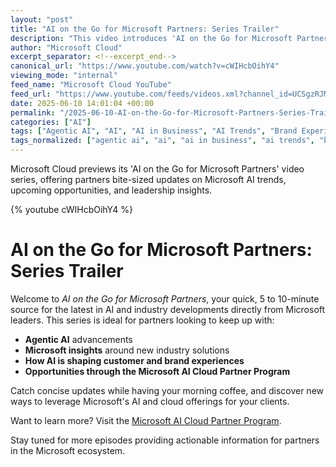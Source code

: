 ```yaml
---
layout: "post"
title: "AI on the Go for Microsoft Partners: Series Trailer"
description: "This video introduces 'AI on the Go for Microsoft Partners,' a short-format series featuring AI and industry trends, announcements from Microsoft leaders, and updates for partners in the Microsoft Cloud ecosystem. The trailer highlights topics such as Agentic AI, industry solutions, and current opportunities through the Microsoft AI Cloud Partner Program."
author: "Microsoft Cloud"
excerpt_separator: <!--excerpt_end-->
canonical_url: "https://www.youtube.com/watch?v=cWIHcbOihY4"
viewing_mode: "internal"
feed_name: "Microsoft Cloud YouTube"
feed_url: "https://www.youtube.com/feeds/videos.xml?channel_id=UCSgzRJMqIiCNtoM6Q7Q9Lqw"
date: 2025-06-10 14:01:04 +00:00
permalink: "/2025-06-10-AI-on-the-Go-for-Microsoft-Partners-Series-Trailer.html"
categories: ["AI"]
tags: ["Agentic AI", "AI", "AI in Business", "AI Trends", "Brand Experience", "Customer Experience", "Industry Solutions", "Microsoft AI", "Microsoft AI Partner Program", "Microsoft Cloud", "Microsoft Cloud Partner Program", "Microsoft Leaders", "Partner Opportunities", "Videos"]
tags_normalized: ["agentic ai", "ai", "ai in business", "ai trends", "brand experience", "customer experience", "industry solutions", "microsoft ai", "microsoft ai partner program", "microsoft cloud", "microsoft cloud partner program", "microsoft leaders", "partner opportunities", "videos"]
---
```


Microsoft Cloud previews its 'AI on the Go for Microsoft Partners' video series, offering partners bite-sized updates on Microsoft AI trends, upcoming opportunities, and leadership insights.<!--excerpt_end-->

{% youtube cWIHcbOihY4 %}

# AI on the Go for Microsoft Partners: Series Trailer

Welcome to _AI on the Go for Microsoft Partners_, your quick, 5 to 10-minute source for the latest in AI and industry developments directly from Microsoft leaders. This series is ideal for partners looking to keep up with:

- **Agentic AI** advancements
- **Microsoft insights** around new industry solutions
- **How AI is shaping customer and brand experiences**
- **Opportunities through the Microsoft AI Cloud Partner Program**

Catch concise updates while having your morning coffee, and discover new ways to leverage Microsoft's AI and cloud offerings for your clients.

Want to learn more? Visit the [Microsoft AI Cloud Partner Program](https://msft.it/6051SU3HL).

Stay tuned for more episodes providing actionable information for partners in the Microsoft ecosystem.
